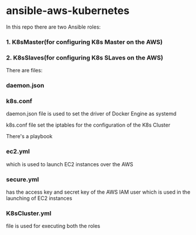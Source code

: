 # ansible-aws-kubernetes

In this repo there are two Ansible roles:
### 1. K8sMaster(for configuring K8s Master on the AWS)
### 2. K8sSlaves(for configuring K8s SLaves on the AWS)

There are files:
### daemon.json
### k8s.conf

daemon.json file is used to set the driver of Docker Engine as systemd

k8s.conf file set the iptables for the configuration of the K8s Cluster

There's a playbook 
### ec2.yml
which is used to launch EC2 instances over the AWS
### secure.yml 
has the access key and secret key of the AWS IAM user which is used in the launching of EC2 instances

### K8sCluster.yml 
file is used for executing both the roles
